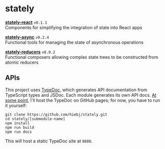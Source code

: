 # stately

**[stately-react](/stately-react)** `v0.1.1`  
Components for simplifying the integration of state into React apps

**[stately-async](/stately-async)** `v0.2.4`  
Functional tools for managing the state of asynchronous operations

**[stately-reducers](/stately-reducers)** `v0.0.2`  
Functional composers allowing complex state trees to be constructed from atomic reducers

## APIs
This project uses [TypeDoc](https://github.com/TypeStrong/typedoc), which generates API documentation from TypeScript types and JSDoc. Each module generates its own API docs. [At some point](https://en.wikipedia.org/wiki/Heat_death_of_the_universe), I'll host the TypeDoc on GitHub pages; for now, you have to run it yourself:

```
git clone https://github.com/hiebj/stately.git
cd stately/[submodule-name]
npm install
npm run build
npm run docs
```

This will host a static TypeDoc site at `8080`.
